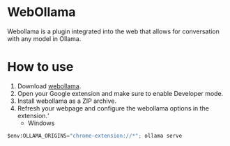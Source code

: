 # WebOllama

Webollama is a plugin integrated into the web that allows for conversation with any model in Ollama.

# How to use

1. Download [webollama](https://github.com/QiYuan-tech/WebOllama/releases/download/v1.0.0/WebOllama.zip).
2. Open your Google extension and make sure to enable Developer mode.
3. Install webollama as a ZIP archive.
4. Refresh your webpage and configure the webollama options in the extension.‘
   - Windows
```python
$env:OLLAMA_ORIGINS="chrome-extension://*"; ollama serve
```
